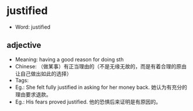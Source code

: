 # justified

- Word: justified

## adjective

- Meaning: having a good reason for doing sth
- Chinese: （做某事）有正当理由的（不是无缘无故的，而是有着合理的原由让自己做出如此的选择）
- Tags: 
- Eg.: She felt fully justified in asking for her money back. 她认为有充分的理由要求退款。
- Eg.: His fears proved justified. 他的恐惧后来证明是有原因的。

